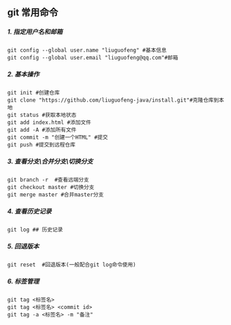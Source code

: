 ## git 常用命令

##### 1. 指定用户名和邮箱

   ```shell
   git config --global user.name "liuguofeng" #基本信息
   git config --global user.email "liuguofeng@qq.com"#邮箱
   ```

##### 2. 基本操作

   ```shell
   git init #创建仓库
   git clone "https://github.com/liuguofeng-java/install.git"#克隆仓库到本地
   git status #获取本地状态
   git add index.html #添加文件
   git add -A #添加所有文件
   git commit -m "创建一个HTML" #提交
   git push #提交到远程仓库
   ```

##### 3. 查看分支\合并分支\切换分支

   ```shell
   git branch -r  #查看远端分支
   git checkout master #切换分支
   git merge master #合并master分支
   ```

##### 4. 查看历史记录

   ```shell
   git log ## 历史记录
   ```

##### 5. 回退版本

   ```shell
   git reset  #回退版本(一般配合git log命令使用)
   ```

##### 6. 标签管理

   ```shell
   git tag <标签名>
   git tag <标签名> <commit id>
   git tag -a <标签名> -m "备注"
   ```

   

